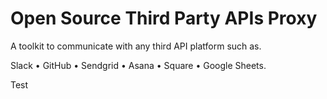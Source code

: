

# Open Source Third Party APIs Proxy

A toolkit to communicate with any third API platform such as.

Slack • GitHub • Sendgrid • Asana • Square • Google Sheets.


Test